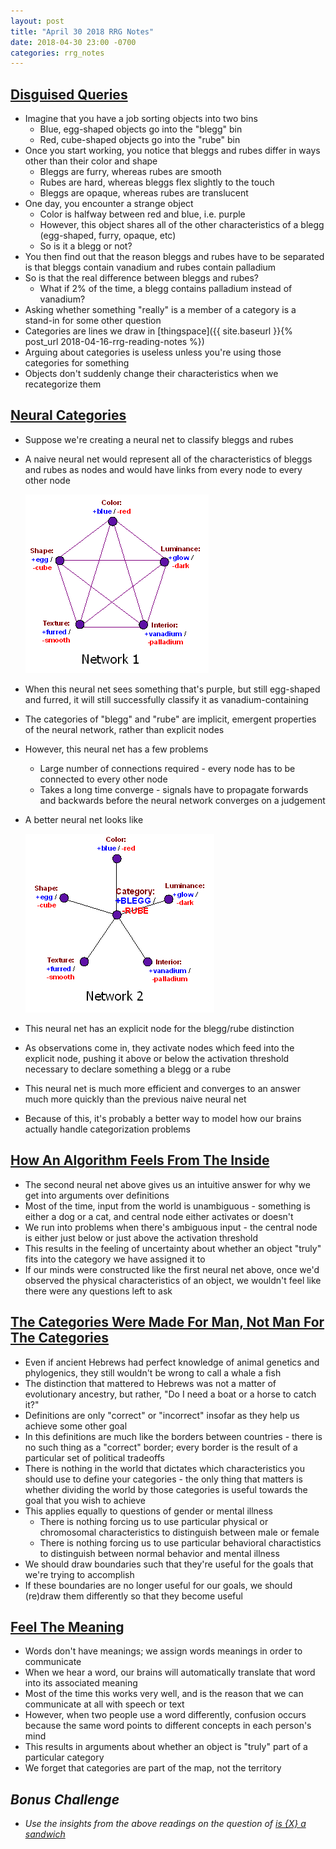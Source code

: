 ```yaml
---
layout: post
title: "April 30 2018 RRG Notes"
date: 2018-04-30 23:00 -0700
categories: rrg_notes
---
```


## [Disguised Queries](https://www.lesswrong.com/posts/4FcxgdvdQP45D6Skg/disguised-queries)
* Imagine that you have a job sorting objects into two bins
    * Blue, egg-shaped objects go into the "blegg" bin
    * Red, cube-shaped objects go into the "rube" bin
* Once you start working, you notice that bleggs and rubes differ in ways other than their color and shape
    * Bleggs are furry, whereas rubes are smooth
    * Rubes are hard, whereas bleggs flex slightly to the touch
    * Bleggs are opaque, whereas rubes are translucent
* One day, you encounter a strange object
    * Color is halfway between red and blue, i.e. purple
    * However, this object shares all of the other characteristics of a blegg (egg-shaped, furry, opaque, etc)
    * So is it a blegg or not?
* You then find out that the reason bleggs and rubes have to be separated is that bleggs contain vanadium and rubes contain palladium
* So is that the real difference between bleggs and rubes?
    * What if 2% of the time, a blegg contains palladium instead of vanadium?
* Asking whether something "really" is a member of a category is a stand-in for some other question
* Categories are lines we draw in [thingspace]({{ site.baseurl }}{% post_url 2018-04-16-rrg-reading-notes %})
* Arguing about categories is useless unless you're using those categories for something
* Objects don't suddenly change their characteristics when we recategorize them

## [Neural Categories](https://www.lesswrong.com/posts/yFDKvfN6D87Tf5J9f/neural-categories)
* Suppose we're creating a neural net to classify bleggs and rubes
* A naive neural net would represent all of the characteristics of bleggs and rubes as nodes and would have links from every node to every other node

  ![naive neural net](/assets/2018-04-30/2018-04-30_rrg_reading_notes_fig_1_nn_1.png)
  
* When this neural net sees something that's purple, but still egg-shaped and furred, it will still successfully classify it as vanadium-containing
* The categories of "blegg" and "rube" are implicit, emergent properties of the neural network, rather than explicit nodes
* However, this neural net has a few problems
    * Large number of connections required - every node has to be connected to every other node
    * Takes a long time converge - signals have to propagate forwards and backwards before the neural network converges on a judgement
* A better neural net looks like

  ![better neural net](/assets/2018-04-30/2018-04-30_rrg_reading_notes_fig_2_nn_2.png)
  
* This neural net has an explicit node for the blegg/rube distinction
* As observations come in, they activate nodes which feed into the explicit node, pushing it above or below the activation threshold necessary to declare something a blegg or a rube
* This neural net is much more efficient and converges to an answer much more quickly than the previous naive neural net
* Because of this, it's probably a better way to model how our brains actually handle categorization problems

## [How An Algorithm Feels From The Inside](https://www.lesswrong.com/posts/yA4gF5KrboK2m2Xu7/how-an-algorithm-feels-from-inside)
* The second neural net above gives us an intuitive answer for why we get into arguments over definitions
* Most of the time, input from the world is unambiguous - something is either a dog or a cat, and central node either activates or doesn't
* We run into problems when there's ambiguous input - the central node is either just below or just above the activation threshold
* This results in the feeling of uncertainty about whether an object "truly" fits into the category we have assigned it to
* If our minds were constructed like the first neural net above, once we'd observed the physical characteristics of an object, we wouldn't feel like there were any questions left to ask

## [The Categories Were Made For Man, Not Man For The Categories](http://slatestarcodex.com/2014/11/21/the-categories-were-made-for-man-not-man-for-the-categories/)
* Even if ancient Hebrews had perfect knowledge of animal genetics and phylogenics, they still wouldn't be wrong to call a whale a fish
* The distinction that mattered to Hebrews was not a matter of evolutionary ancestry, but rather, "Do I need a boat or a horse to catch it?"
* Definitions are only "correct" or "incorrect" insofar as they help us achieve some other goal
* In this definitions are much like the borders between countries - there is no such thing as a "correct" border; every border is the result of a particular set of political tradeoffs
* There is nothing in the world that dictates which characteristics you should use to define your categories - the only thing that matters is whether dividing the world by those categories is useful towards the goal that you wish to achieve
* This applies equally to questions of gender or mental illness
    * There is nothing forcing us to use particular physical or chromosomal characteristics to distinguish between male or female
    * There is nothing forcing us to use particular behavioral charactistics to distinguish between normal behavior and mental illness
* We should draw boundaries such that they're useful for the goals that we're trying to accomplish
* If these boundaries are no longer useful for our goals, we should (re)draw them differently so that they become useful

## [Feel The Meaning](https://www.lesswrong.com/posts/dMCFk2n2ur8n62hqB/feel-the-meaning)
* Words don't have meanings; we assign words meanings in order to communicate
* When we hear a word, our brains will automatically translate that word into its associated meaning
* Most of the time this works very well, and is the reason that we can communicate at all with speech or text
* However, when two people use a word differently, confusion occurs because the same word points to different concepts in each person's mind
* This results in arguments about whether an object is "truly" part of a particular category
* We forget that categories are part of the map, not the territory

## *Bonus Challenge*
* *Use the insights from the above readings on the question of [is {X} a sandwich](/assets/2018-04-30/2018-04-30_rrg_reading_notes_fig_3_sandwich.png)*
